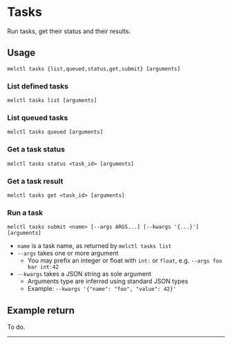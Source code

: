 # Tasks

Run tasks, get their status and their results.

## Usage

```shell
melctl tasks {list,queued,status,get,submit} [arguments]
```

### List defined tasks

```shell
melctl tasks list [arguments]
```

### List queued tasks

```shell
melctl tasks queued [arguments]
```

### Get a task status

```shell
melctl tasks status <task_id> [arguments]
```

### Get a task result

```shell
melctl tasks get <task_id> [arguments]
```

### Run a task

```shell
melctl tasks submit <name> [--args ARGS...] [--kwargs '{...}'] [arguments]
```

* `name` is a task name, as returned by `melctl tasks list`
* `--args` takes one or more argument
    * You may prefix an integer or float with `int:` or `float`, e.g. `--args foo bar int:42`
* `--kwargs` takes a JSON string as sole argument
    * Arguments type are inferred using standard JSON types
    * Example: `--kwargs '{"name": "foo", "value": 42}'`

## Example return

To do.

---
